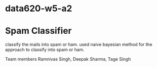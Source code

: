 # data620-w5-a2

# Spam Classifier
classify the mails into spam or ham.
used naive bayesian method for the approach to classify into spam or ham.

Team members
Ramnivas Singh, Deepak Sharma, Tage Singh
